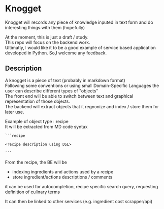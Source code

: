 # Knogget

Knogget will records any piece of knowledge inputed in text form and do interesting things with them (hopefully)

At the moment, this is just a draft / study.  
This repo will focus on the backend work.  
Ultimatly, I would like it to be a good example of service based application developed in Python. So,I welcome any feedback.


## Description
A knogget is a piece of text (probably in markdown format)  
Following some conventions or using small Domain-Specific Languages the user can describe different types of "objects"  
The front end will be able to switch between text and graphical representation of those objects.  
The backend will extract objects that it regnonize and index / store them for later use.

Example of object type : recipe  
It will be extracted from MD code syntax
````
```recipe

<recipe description using DSL>

``` 
````


From the recipe, the BE will be
* indexing ingredients and actions used by a recipe
* store ingredient/actions descriptions / comments

it can be used for autocompletion, recipe specific search query, requesting definition of culinary terms

It can then be linked to other services (e.g. ingredient cost scrapper/api)
